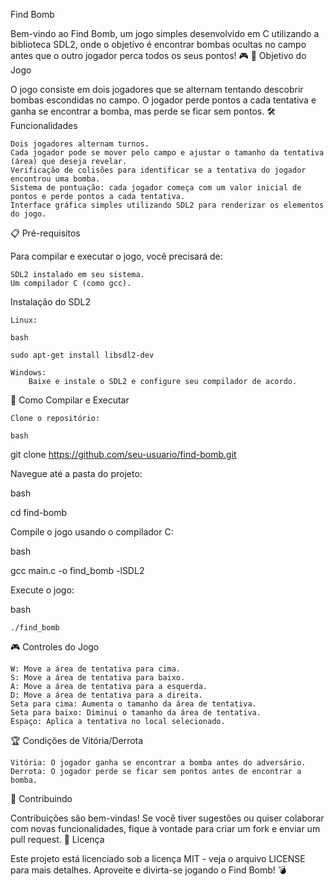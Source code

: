Find Bomb

Bem-vindo ao Find Bomb, um jogo simples desenvolvido em C utilizando a biblioteca SDL2, onde o objetivo é encontrar bombas ocultas no campo antes que o outro jogador perca todos os seus pontos! 🎮
🎯 Objetivo do Jogo

O jogo consiste em dois jogadores que se alternam tentando descobrir bombas escondidas no campo. O jogador perde pontos a cada tentativa e ganha se encontrar a bomba, mas perde se ficar sem pontos.
🛠 Funcionalidades

    Dois jogadores alternam turnos.
    Cada jogador pode se mover pelo campo e ajustar o tamanho da tentativa (área) que deseja revelar.
    Verificação de colisões para identificar se a tentativa do jogador encontrou uma bomba.
    Sistema de pontuação: cada jogador começa com um valor inicial de pontos e perde pontos a cada tentativa.
    Interface gráfica simples utilizando SDL2 para renderizar os elementos do jogo.

📋 Pré-requisitos

Para compilar e executar o jogo, você precisará de:

    SDL2 instalado em seu sistema.
    Um compilador C (como gcc).

Instalação do SDL2

    Linux:

    bash

    sudo apt-get install libsdl2-dev

    Windows:
        Baixe e instale o SDL2 e configure seu compilador de acordo.

🚀 Como Compilar e Executar

    Clone o repositório:

    bash

git clone https://github.com/seu-usuario/find-bomb.git

Navegue até a pasta do projeto:

bash

cd find-bomb

Compile o jogo usando o compilador C:

bash

gcc main.c -o find_bomb -lSDL2

Execute o jogo:

bash

    ./find_bomb

🎮 Controles do Jogo

    W: Move a área de tentativa para cima.
    S: Move a área de tentativa para baixo.
    A: Move a área de tentativa para a esquerda.
    D: Move a área de tentativa para a direita.
    Seta para cima: Aumenta o tamanho da área de tentativa.
    Seta para baixo: Diminui o tamanho da área de tentativa.
    Espaço: Aplica a tentativa no local selecionado.

🏆 Condições de Vitória/Derrota

    Vitória: O jogador ganha se encontrar a bomba antes do adversário.
    Derrota: O jogador perde se ficar sem pontos antes de encontrar a bomba.

🤝 Contribuindo

Contribuições são bem-vindas! Se você tiver sugestões ou quiser colaborar com novas funcionalidades, fique à vontade para criar um fork e enviar um pull request.
📄 Licença

Este projeto está licenciado sob a licença MIT - veja o arquivo LICENSE para mais detalhes.
Aproveite e divirta-se jogando o Find Bomb! 💣
